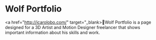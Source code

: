 # Wolf Portfolio

 <a href="http://icarolobo.com/" target="_blank>🐺Wolf Portfolio</a> is a page designed for a 3D Artist and Motion Designer freelancer that shows important information about his skills and work. 
